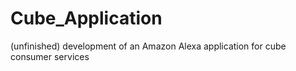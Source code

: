 # Cube_Application
(unfinished) development of an Amazon Alexa application for cube consumer services
